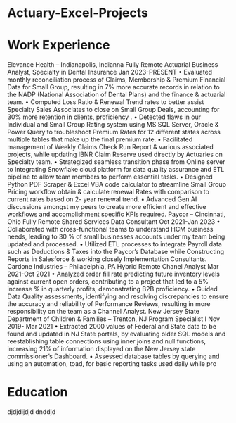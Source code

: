 # Actuary-Excel-Projects

# Work Experience


Elevance Health – Indianapolis, Indianna
Fully Remote Actuarial Business Analyst, Specialty in Dental Insurance Jan 2023-PRESENT
• Evaluated monthly reconciliation process of Claims, Membership & Premium Financial Data for Small Group, resulting in 7% more accurate records in relation to the NADP (National
Association of Dental Plans) and the finance & actuarial team.
• Computed Loss Ratio & Renewal Trend rates to better assist Specialty Sales Associates to close on Small Group Deals, accounting for 30% more retention in clients, proficiency .
• Detected flaws in our Individual and Small Group Rating system using MS SQL Server, Oracle & Power Query to troubleshoot Premium Rates for 12 different states across multiple
tables that make up the final premium rate.
• Facilitated management of Weekly Claims Check Run Report & various associated projects, while updating IBNR Claim Reserve used directly by Actuaries on Specialty team.
• Strategized seamless transition phase from Online server to Integrating Snowflake cloud platform for data quality assurance and ETL pipeline to allow team members to perform essential
tasks.
• Designed Python PDF Scraper & Excel VBA code calculator to streamline Small Group Pricing workflow obtain & calculate renewal Rates with comparison to current rates based on 2-
year renewal trend.
• Advanced Gen AI discussions amongst my peers to create more efficient and effective workflows and accomplishment specific KPIs required.
Paycor – Cincinnati, Ohio
Fully Remote Shared Services Data Consultant Oct 2021-Jan 2023
• Collaborated with cross-functional teams to understand HCM business needs, leading to 30 % of small businesses accounts under my team being updated and processed.
• Utilized ETL processes to integrate Payroll data such as Deductions & Taxes into the Paycor’s Database while Constructing Reports in Salesforce & working closely Implementation
Consultants.
Cardone Industries – Philadelphia, PA
Hybrid Remote Chanel Analyst Mar 2021-Oct 2021
• Analyzed order fill rate predicting future inventory levels against current open orders, contributing to a project that led to a 5% increase % in quarterly profits, demonstrating B2B
proficiency.
• Guided Data Quality assessments, identifying and resolving discrepancies to ensure the accuracy and reliability of Performance Reviews, resulting in more responsibility on the team as a
Channel Analyst.
New Jersey State Department of Children & Families – Trenton, NJ
Program Specialist I Nov 2019- Mar 2021
• Extracted 2000 values of Federal and State data to be found and updated in NJ State portals, by evaluating older SQL models and reestablishing table connections using inner joins and
null functions, increasing 21% of information displayed on the New Jersey state commissioner’s Dashboard.
• Assessed database tables by querying and using an automation, toad, for basic reporting tasks used daily while pro

# Education
djdjdijdjd
dnddjd
